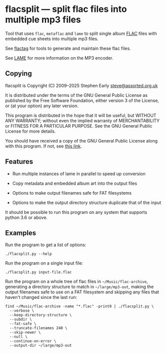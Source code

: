 flacsplit — split flac files into multiple mp3 files
====================================================

Tool that uses `flac`, `metaflac` and `lame` to split single album
[FLAC](https://xiph.org/flac/) files with embedded cue sheets into
multiple mp3 files.

See [flactag](http://flactag.sourceforge.net/) for tools to generate
and maintain these flac files.

See [LAME](http://lame.sourceforge.net/) for more information on the
MP3 encoder.

Copying
-------

flacsplit is Copyright (C) 2009–2025 Stephen Early <steve@assorted.org.uk>

It is distributed under the terms of the GNU General Public License
as published by the Free Software Foundation, either version 3
of the License, or (at your option) any later version.

This program is distributed in the hope that it will be useful, but
WITHOUT ANY WARRANTY; without even the implied warranty of
MERCHANTABILITY or FITNESS FOR A PARTICULAR PURPOSE.  See the GNU
General Public License for more details.

You should have received a copy of the GNU General Public License
along with this program.  If not, see [this
link](http://www.gnu.org/licenses/).

Features
--------

 * Run multiple instances of lame in parallel to speed up conversion

 * Copy metadata and embedded album art into the output files

 * Options to make output filenames safe for FAT filesystems

 * Options to make the output directory structure duplicate that of
   the input

It should be possible to run this program on any system that supports
python 3.6 or above.

Examples
--------

Run the program to get a list of options:

    ./flacsplit.py --help

Run the program on a single input file:

    ./flacsplit.py input-file.flac

Run the program on a whole tree of flac files in
`~/Music/flac-archive`, generating a directory structure to match in
`~/large/mp3-out`, making the output filenames safe to use on a FAT
filesystem and skipping any files that haven't changed since the last
run:

```
find ~/Music/flac-archive -name "*.flac" -print0 | ./flacsplit.py \
  --verbose \
  --keep-directory-structure \
  --subdir \
  --fat-safe \
  --truncate-filenames 240 \
  --skip-newer \
  --null \
  --continue-on-error \
  --output-dir ~/large/mp3-out
```
